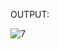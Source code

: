 OUTPUT:



![7](https://user-images.githubusercontent.com/117905345/204523505-34229a99-0af9-43c8-8c61-2dc14ae81df5.jpg)
